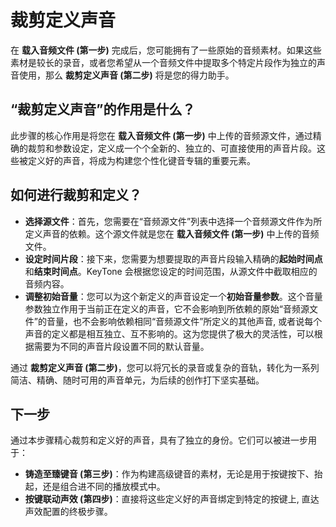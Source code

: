 # 裁剪定义声音

在 **载入音频文件 (第一步)** 完成后，您可能拥有了一些原始的音频素材。如果这些素材是较长的录音，或者您希望从一个音频文件中提取多个特定片段作为独立的声音使用，那么 **裁剪定义声音 (第二步)** 将是您的得力助手。

## **“裁剪定义声音”的作用是什么？**

此步骤的核心作用是将您在 **载入音频文件 (第一步)** 中上传的音频源文件，通过精确的裁剪和参数设定，定义成一个个全新的、独立的、可直接使用的声音片段。这些被定义好的声音，将成为构建您个性化键音专辑的重要元素。

## **如何进行裁剪和定义？**

* **选择源文件**：首先，您需要在“音频源文件”列表中选择一个音频源文件作为所定义声音的依赖。这个源文件就是您在 **载入音频文件 (第一步)** 中上传的音频文件。
* **设定时间片段**：接下来，您需要为想要提取的声音片段输入精确的**起始时间点**和**结束时间点**。KeyTone 会根据您设定的时间范围，从源文件中截取相应的音频内容。
* **调整初始音量**：您可以为这个新定义的声音设定一个**初始音量参数**。这个音量参数独立作用于当前正在定义的声音，它不会影响到所依赖的原始“音频源文件”的音量，也不会影响依赖相同“音频源文件”所定义的其他声音, 或者说每个声音的定义都是相互独立、互不影响的。这为您提供了极大的灵活性，可以根据需要为不同的声音片段设置不同的默认音量。

通过 **裁剪定义声音 (第二步)**，您可以将冗长的录音或复杂的音轨，转化为一系列简洁、精确、随时可用的声音单元，为后续的创作打下坚实基础。

## **下一步**

<!-- **定义好的声音有何用途？** -->

通过本步骤精心裁剪和定义好的声音，具有了独立的身份。它们可以被进一步用于：

* **铸造至臻键音 (第三步)**：作为构建高级键音的素材，无论是用于按键按下、抬起，还是组合进不同的播放模式中。
* **按键联动声效 (第四步)**：直接将这些定义好的声音绑定到特定的按键上, 直达声效配置的终极步骤。